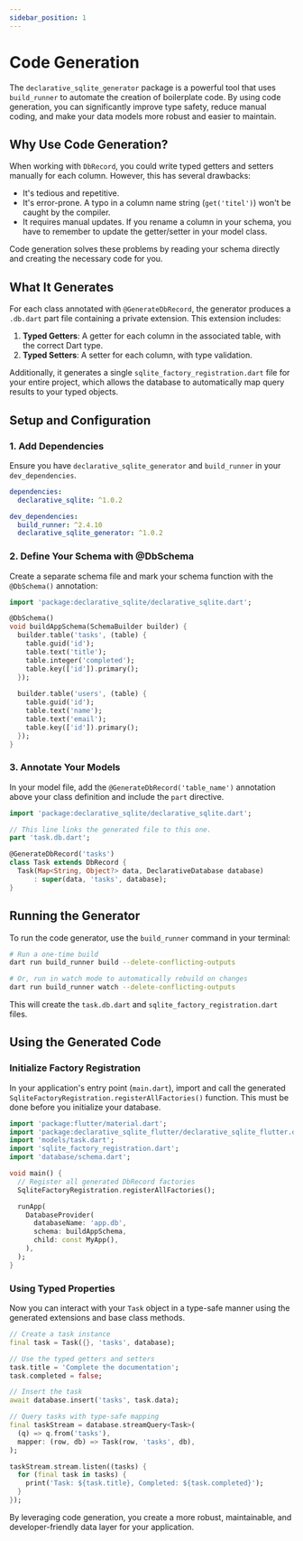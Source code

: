 ```yaml
---
sidebar_position: 1
---
```


# Code Generation

The `declarative_sqlite_generator` package is a powerful tool that uses `build_runner` to automate the creation of boilerplate code. By using code generation, you can significantly improve type safety, reduce manual coding, and make your data models more robust and easier to maintain.

## Why Use Code Generation?

When working with `DbRecord`, you could write typed getters and setters manually for each column. However, this has several drawbacks:
-   It's tedious and repetitive.
-   It's error-prone. A typo in a column name string (`get('titel')`) won't be caught by the compiler.
-   It requires manual updates. If you rename a column in your schema, you have to remember to update the getter/setter in your model class.

Code generation solves these problems by reading your schema directly and creating the necessary code for you.

## What It Generates

For each class annotated with `@GenerateDbRecord`, the generator produces a `.db.dart` part file containing a private extension. This extension includes:
1.  **Typed Getters**: A getter for each column in the associated table, with the correct Dart type.
2.  **Typed Setters**: A setter for each column, with type validation.

Additionally, it generates a single `sqlite_factory_registration.dart` file for your entire project, which allows the database to automatically map query results to your typed objects.

## Setup and Configuration

### 1. Add Dependencies

Ensure you have `declarative_sqlite_generator` and `build_runner` in your `dev_dependencies`.

```yaml title="pubspec.yaml"
dependencies:
  declarative_sqlite: ^1.0.2

dev_dependencies:
  build_runner: ^2.4.10
  declarative_sqlite_generator: ^1.0.2
```

### 2. Define Your Schema with @DbSchema

Create a separate schema file and mark your schema function with the `@DbSchema()` annotation:

```dart title="lib/database/schema.dart"
import 'package:declarative_sqlite/declarative_sqlite.dart';

@DbSchema()
void buildAppSchema(SchemaBuilder builder) {
  builder.table('tasks', (table) {
    table.guid('id');
    table.text('title');
    table.integer('completed');
    table.key(['id']).primary();
  });
  
  builder.table('users', (table) {
    table.guid('id');
    table.text('name');
    table.text('email');
    table.key(['id']).primary();
  });
}
```

### 3. Annotate Your Models

In your model file, add the `@GenerateDbRecord('table_name')` annotation above your class definition and include the `part` directive.

```dart title="lib/models/task.dart"
import 'package:declarative_sqlite/declarative_sqlite.dart';

// This line links the generated file to this one.
part 'task.db.dart';

@GenerateDbRecord('tasks')
class Task extends DbRecord {
  Task(Map<String, Object?> data, DeclarativeDatabase database)
      : super(data, 'tasks', database);
}
```

## Running the Generator

To run the code generator, use the `build_runner` command in your terminal:

```bash
# Run a one-time build
dart run build_runner build --delete-conflicting-outputs

# Or, run in watch mode to automatically rebuild on changes
dart run build_runner watch --delete-conflicting-outputs
```

This will create the `task.db.dart` and `sqlite_factory_registration.dart` files.

## Using the Generated Code

### Initialize Factory Registration

In your application's entry point (`main.dart`), import and call the generated `SqliteFactoryRegistration.registerAllFactories()` function. This must be done before you initialize your database.

```dart title="lib/main.dart"
import 'package:flutter/material.dart';
import 'package:declarative_sqlite_flutter/declarative_sqlite_flutter.dart';
import 'models/task.dart';
import 'sqlite_factory_registration.dart';
import 'database/schema.dart';

void main() {
  // Register all generated DbRecord factories
  SqliteFactoryRegistration.registerAllFactories();

  runApp(
    DatabaseProvider(
      databaseName: 'app.db',
      schema: buildAppSchema,
      child: const MyApp(),
    ),
  );
}
```

### Using Typed Properties

Now you can interact with your `Task` object in a type-safe manner using the generated extensions and base class methods.

```dart
// Create a task instance
final task = Task({}, 'tasks', database);

// Use the typed getters and setters
task.title = 'Complete the documentation';
task.completed = false;

// Insert the task
await database.insert('tasks', task.data);

// Query tasks with type-safe mapping
final taskStream = database.streamQuery<Task>(
  (q) => q.from('tasks'),
  mapper: (row, db) => Task(row, 'tasks', db),
);

taskStream.stream.listen((tasks) {
  for (final task in tasks) {
    print('Task: ${task.title}, Completed: ${task.completed}');
  }
});
```

By leveraging code generation, you create a more robust, maintainable, and developer-friendly data layer for your application.
